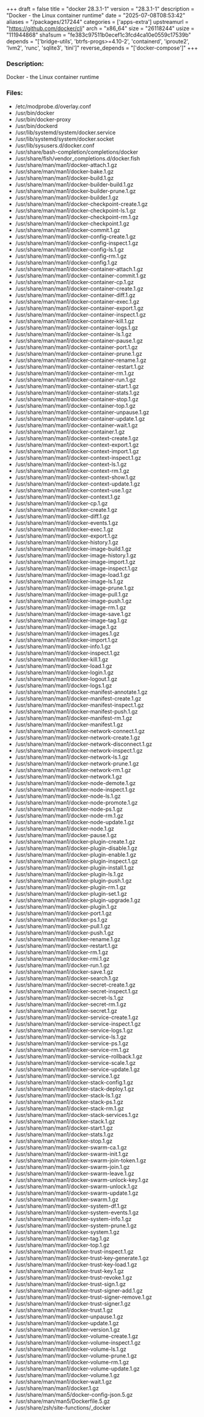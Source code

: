 +++
draft = false
title = "docker 28.3.1-1"
version = "28.3.1-1"
description = "Docker - the Linux container runtime"
date = "2025-07-08T08:53:42"
aliases = "/packages/217244"
categories = ['apps-extra']
upstreamurl = "https://github.com/docker/cli"
arch = "x86_64"
size = "26118244"
usize = "111944868"
sha1sum = "fe383c97511b0ecef1c3fcd4ca10e0559c17539b"
depends = "['bridge-utils', 'btrfs-progs>=4.10-2', 'containerd', 'iproute2', 'lvm2', 'runc', 'sqlite3', 'tini']"
reverse_depends = "['docker-compose']"
+++
### Description: 
Docker - the Linux container runtime

### Files: 
* /etc/modprobe.d/overlay.conf
* /usr/bin/docker
* /usr/bin/docker-proxy
* /usr/bin/dockerd
* /usr/lib/systemd/system/docker.service
* /usr/lib/systemd/system/docker.socket
* /usr/lib/sysusers.d/docker.conf
* /usr/share/bash-completion/completions/docker
* /usr/share/fish/vendor_completions.d/docker.fish
* /usr/share/man/man1/docker-attach.1.gz
* /usr/share/man/man1/docker-bake.1.gz
* /usr/share/man/man1/docker-build.1.gz
* /usr/share/man/man1/docker-builder-build.1.gz
* /usr/share/man/man1/docker-builder-prune.1.gz
* /usr/share/man/man1/docker-builder.1.gz
* /usr/share/man/man1/docker-checkpoint-create.1.gz
* /usr/share/man/man1/docker-checkpoint-ls.1.gz
* /usr/share/man/man1/docker-checkpoint-rm.1.gz
* /usr/share/man/man1/docker-checkpoint.1.gz
* /usr/share/man/man1/docker-commit.1.gz
* /usr/share/man/man1/docker-config-create.1.gz
* /usr/share/man/man1/docker-config-inspect.1.gz
* /usr/share/man/man1/docker-config-ls.1.gz
* /usr/share/man/man1/docker-config-rm.1.gz
* /usr/share/man/man1/docker-config.1.gz
* /usr/share/man/man1/docker-container-attach.1.gz
* /usr/share/man/man1/docker-container-commit.1.gz
* /usr/share/man/man1/docker-container-cp.1.gz
* /usr/share/man/man1/docker-container-create.1.gz
* /usr/share/man/man1/docker-container-diff.1.gz
* /usr/share/man/man1/docker-container-exec.1.gz
* /usr/share/man/man1/docker-container-export.1.gz
* /usr/share/man/man1/docker-container-inspect.1.gz
* /usr/share/man/man1/docker-container-kill.1.gz
* /usr/share/man/man1/docker-container-logs.1.gz
* /usr/share/man/man1/docker-container-ls.1.gz
* /usr/share/man/man1/docker-container-pause.1.gz
* /usr/share/man/man1/docker-container-port.1.gz
* /usr/share/man/man1/docker-container-prune.1.gz
* /usr/share/man/man1/docker-container-rename.1.gz
* /usr/share/man/man1/docker-container-restart.1.gz
* /usr/share/man/man1/docker-container-rm.1.gz
* /usr/share/man/man1/docker-container-run.1.gz
* /usr/share/man/man1/docker-container-start.1.gz
* /usr/share/man/man1/docker-container-stats.1.gz
* /usr/share/man/man1/docker-container-stop.1.gz
* /usr/share/man/man1/docker-container-top.1.gz
* /usr/share/man/man1/docker-container-unpause.1.gz
* /usr/share/man/man1/docker-container-update.1.gz
* /usr/share/man/man1/docker-container-wait.1.gz
* /usr/share/man/man1/docker-container.1.gz
* /usr/share/man/man1/docker-context-create.1.gz
* /usr/share/man/man1/docker-context-export.1.gz
* /usr/share/man/man1/docker-context-import.1.gz
* /usr/share/man/man1/docker-context-inspect.1.gz
* /usr/share/man/man1/docker-context-ls.1.gz
* /usr/share/man/man1/docker-context-rm.1.gz
* /usr/share/man/man1/docker-context-show.1.gz
* /usr/share/man/man1/docker-context-update.1.gz
* /usr/share/man/man1/docker-context-use.1.gz
* /usr/share/man/man1/docker-context.1.gz
* /usr/share/man/man1/docker-cp.1.gz
* /usr/share/man/man1/docker-create.1.gz
* /usr/share/man/man1/docker-diff.1.gz
* /usr/share/man/man1/docker-events.1.gz
* /usr/share/man/man1/docker-exec.1.gz
* /usr/share/man/man1/docker-export.1.gz
* /usr/share/man/man1/docker-history.1.gz
* /usr/share/man/man1/docker-image-build.1.gz
* /usr/share/man/man1/docker-image-history.1.gz
* /usr/share/man/man1/docker-image-import.1.gz
* /usr/share/man/man1/docker-image-inspect.1.gz
* /usr/share/man/man1/docker-image-load.1.gz
* /usr/share/man/man1/docker-image-ls.1.gz
* /usr/share/man/man1/docker-image-prune.1.gz
* /usr/share/man/man1/docker-image-pull.1.gz
* /usr/share/man/man1/docker-image-push.1.gz
* /usr/share/man/man1/docker-image-rm.1.gz
* /usr/share/man/man1/docker-image-save.1.gz
* /usr/share/man/man1/docker-image-tag.1.gz
* /usr/share/man/man1/docker-image.1.gz
* /usr/share/man/man1/docker-images.1.gz
* /usr/share/man/man1/docker-import.1.gz
* /usr/share/man/man1/docker-info.1.gz
* /usr/share/man/man1/docker-inspect.1.gz
* /usr/share/man/man1/docker-kill.1.gz
* /usr/share/man/man1/docker-load.1.gz
* /usr/share/man/man1/docker-login.1.gz
* /usr/share/man/man1/docker-logout.1.gz
* /usr/share/man/man1/docker-logs.1.gz
* /usr/share/man/man1/docker-manifest-annotate.1.gz
* /usr/share/man/man1/docker-manifest-create.1.gz
* /usr/share/man/man1/docker-manifest-inspect.1.gz
* /usr/share/man/man1/docker-manifest-push.1.gz
* /usr/share/man/man1/docker-manifest-rm.1.gz
* /usr/share/man/man1/docker-manifest.1.gz
* /usr/share/man/man1/docker-network-connect.1.gz
* /usr/share/man/man1/docker-network-create.1.gz
* /usr/share/man/man1/docker-network-disconnect.1.gz
* /usr/share/man/man1/docker-network-inspect.1.gz
* /usr/share/man/man1/docker-network-ls.1.gz
* /usr/share/man/man1/docker-network-prune.1.gz
* /usr/share/man/man1/docker-network-rm.1.gz
* /usr/share/man/man1/docker-network.1.gz
* /usr/share/man/man1/docker-node-demote.1.gz
* /usr/share/man/man1/docker-node-inspect.1.gz
* /usr/share/man/man1/docker-node-ls.1.gz
* /usr/share/man/man1/docker-node-promote.1.gz
* /usr/share/man/man1/docker-node-ps.1.gz
* /usr/share/man/man1/docker-node-rm.1.gz
* /usr/share/man/man1/docker-node-update.1.gz
* /usr/share/man/man1/docker-node.1.gz
* /usr/share/man/man1/docker-pause.1.gz
* /usr/share/man/man1/docker-plugin-create.1.gz
* /usr/share/man/man1/docker-plugin-disable.1.gz
* /usr/share/man/man1/docker-plugin-enable.1.gz
* /usr/share/man/man1/docker-plugin-inspect.1.gz
* /usr/share/man/man1/docker-plugin-install.1.gz
* /usr/share/man/man1/docker-plugin-ls.1.gz
* /usr/share/man/man1/docker-plugin-push.1.gz
* /usr/share/man/man1/docker-plugin-rm.1.gz
* /usr/share/man/man1/docker-plugin-set.1.gz
* /usr/share/man/man1/docker-plugin-upgrade.1.gz
* /usr/share/man/man1/docker-plugin.1.gz
* /usr/share/man/man1/docker-port.1.gz
* /usr/share/man/man1/docker-ps.1.gz
* /usr/share/man/man1/docker-pull.1.gz
* /usr/share/man/man1/docker-push.1.gz
* /usr/share/man/man1/docker-rename.1.gz
* /usr/share/man/man1/docker-restart.1.gz
* /usr/share/man/man1/docker-rm.1.gz
* /usr/share/man/man1/docker-rmi.1.gz
* /usr/share/man/man1/docker-run.1.gz
* /usr/share/man/man1/docker-save.1.gz
* /usr/share/man/man1/docker-search.1.gz
* /usr/share/man/man1/docker-secret-create.1.gz
* /usr/share/man/man1/docker-secret-inspect.1.gz
* /usr/share/man/man1/docker-secret-ls.1.gz
* /usr/share/man/man1/docker-secret-rm.1.gz
* /usr/share/man/man1/docker-secret.1.gz
* /usr/share/man/man1/docker-service-create.1.gz
* /usr/share/man/man1/docker-service-inspect.1.gz
* /usr/share/man/man1/docker-service-logs.1.gz
* /usr/share/man/man1/docker-service-ls.1.gz
* /usr/share/man/man1/docker-service-ps.1.gz
* /usr/share/man/man1/docker-service-rm.1.gz
* /usr/share/man/man1/docker-service-rollback.1.gz
* /usr/share/man/man1/docker-service-scale.1.gz
* /usr/share/man/man1/docker-service-update.1.gz
* /usr/share/man/man1/docker-service.1.gz
* /usr/share/man/man1/docker-stack-config.1.gz
* /usr/share/man/man1/docker-stack-deploy.1.gz
* /usr/share/man/man1/docker-stack-ls.1.gz
* /usr/share/man/man1/docker-stack-ps.1.gz
* /usr/share/man/man1/docker-stack-rm.1.gz
* /usr/share/man/man1/docker-stack-services.1.gz
* /usr/share/man/man1/docker-stack.1.gz
* /usr/share/man/man1/docker-start.1.gz
* /usr/share/man/man1/docker-stats.1.gz
* /usr/share/man/man1/docker-stop.1.gz
* /usr/share/man/man1/docker-swarm-ca.1.gz
* /usr/share/man/man1/docker-swarm-init.1.gz
* /usr/share/man/man1/docker-swarm-join-token.1.gz
* /usr/share/man/man1/docker-swarm-join.1.gz
* /usr/share/man/man1/docker-swarm-leave.1.gz
* /usr/share/man/man1/docker-swarm-unlock-key.1.gz
* /usr/share/man/man1/docker-swarm-unlock.1.gz
* /usr/share/man/man1/docker-swarm-update.1.gz
* /usr/share/man/man1/docker-swarm.1.gz
* /usr/share/man/man1/docker-system-df.1.gz
* /usr/share/man/man1/docker-system-events.1.gz
* /usr/share/man/man1/docker-system-info.1.gz
* /usr/share/man/man1/docker-system-prune.1.gz
* /usr/share/man/man1/docker-system.1.gz
* /usr/share/man/man1/docker-tag.1.gz
* /usr/share/man/man1/docker-top.1.gz
* /usr/share/man/man1/docker-trust-inspect.1.gz
* /usr/share/man/man1/docker-trust-key-generate.1.gz
* /usr/share/man/man1/docker-trust-key-load.1.gz
* /usr/share/man/man1/docker-trust-key.1.gz
* /usr/share/man/man1/docker-trust-revoke.1.gz
* /usr/share/man/man1/docker-trust-sign.1.gz
* /usr/share/man/man1/docker-trust-signer-add.1.gz
* /usr/share/man/man1/docker-trust-signer-remove.1.gz
* /usr/share/man/man1/docker-trust-signer.1.gz
* /usr/share/man/man1/docker-trust.1.gz
* /usr/share/man/man1/docker-unpause.1.gz
* /usr/share/man/man1/docker-update.1.gz
* /usr/share/man/man1/docker-version.1.gz
* /usr/share/man/man1/docker-volume-create.1.gz
* /usr/share/man/man1/docker-volume-inspect.1.gz
* /usr/share/man/man1/docker-volume-ls.1.gz
* /usr/share/man/man1/docker-volume-prune.1.gz
* /usr/share/man/man1/docker-volume-rm.1.gz
* /usr/share/man/man1/docker-volume-update.1.gz
* /usr/share/man/man1/docker-volume.1.gz
* /usr/share/man/man1/docker-wait.1.gz
* /usr/share/man/man1/docker.1.gz
* /usr/share/man/man5/docker-config-json.5.gz
* /usr/share/man/man5/Dockerfile.5.gz
* /usr/share/zsh/site-functions/_docker
